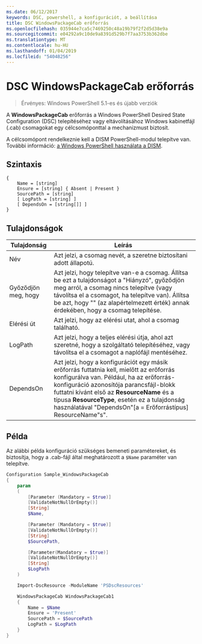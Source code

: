 ```yaml
---
ms.date: 06/12/2017
keywords: DSC, powershell, a konfigurációt, a beállítása
title: DSC WindowsPackageCab erőforrás
ms.openlocfilehash: 035944e7ca5c7469250c48a19b79f2f2d5d38e9a
ms.sourcegitcommit: e04292a9c10de9a8391d529b7f7aa3753b362dbe
ms.translationtype: MT
ms.contentlocale: hu-HU
ms.lasthandoff: 01/04/2019
ms.locfileid: "54048256"
---
```

# <a name="dsc-windowspackagecab-resource"></a>DSC WindowsPackageCab erőforrás

> Érvényes: Windows PowerShell 5.1-es és újabb verziók

A **WindowsPackageCab** erőforrás a Windows PowerShell Desired State Configuration (DSC) telepítéséhez vagy eltávolításához Windows kabinetfájl (.cab) csomagokat egy célcsomóponttal a mechanizmust biztosít.

A célcsomópont rendelkeznie kell a DISM PowerShell-modul telepítve van. További információ: [a Windows PowerShell használata a DISM](https://msdn.microsoft.com/en-us/windows/hardware/commercialize/manufacture/desktop/use-dism-in-windows-powershell-s14).


## <a name="syntax"></a>Szintaxis

```
{
    Name = [string]
    Ensure = [string] { Absent | Present }
    SourcePath = [string]
    [ LogPath = [string] ]
    [ DependsOn = [string[]] ]
}
```

## <a name="properties"></a>Tulajdonságok

|  Tulajdonság  |  Leírás   |
|---|---|
| Név| Azt jelzi, a csomag nevét, a szeretne biztosítani adott állapotú.|
| Győződjön meg, hogy| Azt jelzi, hogy telepítve van-e a csomag. Állítsa be ezt a tulajdonságot a "Hiányzó", győződjön meg arról, a csomag nincs telepítve (vagy távolítsa el a csomagot, ha telepítve van). Állítsa be azt, hogy "" (az alapértelmezett érték) annak érdekében, hogy a csomag telepítése.|
| Elérési út| Azt jelzi, hogy az elérési utat, ahol a csomag található.|
| LogPath| Azt jelzi, hogy a teljes elérési útja, ahol azt szeretné, hogy a szolgáltató telepítéséhez, vagy távolítsa el a csomagot a naplófájl mentéséhez.|
| DependsOn | Azt jelzi, hogy a konfigurációt egy másik erőforrás futtatnia kell, mielőtt az erőforrás konfigurálva van. Például, ha az erőforrás-konfiguráció azonosítója parancsfájl-blokk futtatni kívánt első az **ResourceName** és a típusa **ResourceType**, esetén ez a tulajdonság használatával "DependsOn"[a = Erőforrástípus] ResourceName"s".|

## <a name="example"></a>Példa

Az alábbi példa konfiguráció szükséges bemeneti paramétereket, és biztosítja, hogy a .cab-fájl által meghatározott a `$Name` paraméter van telepítve.

```powershell
Configuration Sample_WindowsPackageCab
{
    param
    (
        [Parameter (Mandatory = $true)]
        [ValidateNotNullOrEmpty()]
        [String]
        $Name,

        [Parameter (Mandatory = $true)]
        [ValidateNotNullOrEmpty()]
        [String]
        $SourcePath,

        [Parameter(Mandatory = $true)]
        [ValidateNotNullOrEmpty()]
        [String]
        $LogPath
    )

    Import-DscResource -ModuleName 'PSDscResources'

    WindowsPackageCab WindowsPackageCab1
    {
        Name = $Name
        Ensure = 'Present'
        SourcePath = $SourcePath
        LogPath = $LogPath
    }
}
```